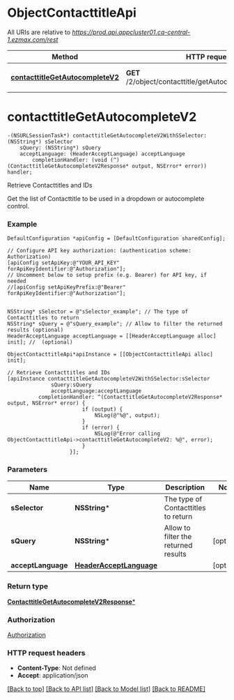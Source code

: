 # ObjectContacttitleApi

All URIs are relative to *https://prod.api.appcluster01.ca-central-1.ezmax.com/rest*

Method | HTTP request | Description
------------- | ------------- | -------------
[**contacttitleGetAutocompleteV2**](ObjectContacttitleApi.md#contacttitlegetautocompletev2) | **GET** /2/object/contacttitle/getAutocomplete/{sSelector} | Retrieve Contacttitles and IDs


# **contacttitleGetAutocompleteV2**
```objc
-(NSURLSessionTask*) contacttitleGetAutocompleteV2WithSSelector: (NSString*) sSelector
    sQuery: (NSString*) sQuery
    acceptLanguage: (HeaderAcceptLanguage) acceptLanguage
        completionHandler: (void (^)(ContacttitleGetAutocompleteV2Response* output, NSError* error)) handler;
```

Retrieve Contacttitles and IDs

Get the list of Contacttitle to be used in a dropdown or autocomplete control.

### Example
```objc
DefaultConfiguration *apiConfig = [DefaultConfiguration sharedConfig];

// Configure API key authorization: (authentication scheme: Authorization)
[apiConfig setApiKey:@"YOUR_API_KEY" forApiKeyIdentifier:@"Authorization"];
// Uncomment below to setup prefix (e.g. Bearer) for API key, if needed
//[apiConfig setApiKeyPrefix:@"Bearer" forApiKeyIdentifier:@"Authorization"];


NSString* sSelector = @"sSelector_example"; // The type of Contacttitles to return
NSString* sQuery = @"sQuery_example"; // Allow to filter the returned results (optional)
HeaderAcceptLanguage acceptLanguage = [[HeaderAcceptLanguage alloc] init]; //  (optional)

ObjectContacttitleApi*apiInstance = [[ObjectContacttitleApi alloc] init];

// Retrieve Contacttitles and IDs
[apiInstance contacttitleGetAutocompleteV2WithSSelector:sSelector
              sQuery:sQuery
              acceptLanguage:acceptLanguage
          completionHandler: ^(ContacttitleGetAutocompleteV2Response* output, NSError* error) {
                        if (output) {
                            NSLog(@"%@", output);
                        }
                        if (error) {
                            NSLog(@"Error calling ObjectContacttitleApi->contacttitleGetAutocompleteV2: %@", error);
                        }
                    }];
```

### Parameters

Name | Type | Description  | Notes
------------- | ------------- | ------------- | -------------
 **sSelector** | **NSString***| The type of Contacttitles to return | 
 **sQuery** | **NSString***| Allow to filter the returned results | [optional] 
 **acceptLanguage** | [**HeaderAcceptLanguage**](.md)|  | [optional] 

### Return type

[**ContacttitleGetAutocompleteV2Response***](ContacttitleGetAutocompleteV2Response.md)

### Authorization

[Authorization](../README.md#Authorization)

### HTTP request headers

 - **Content-Type**: Not defined
 - **Accept**: application/json

[[Back to top]](#) [[Back to API list]](../README.md#documentation-for-api-endpoints) [[Back to Model list]](../README.md#documentation-for-models) [[Back to README]](../README.md)

